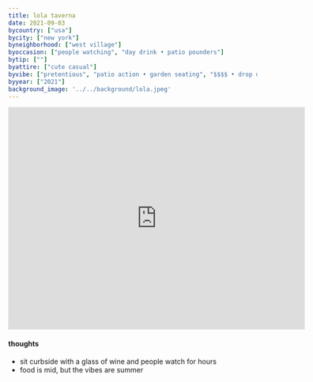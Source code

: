 ```yaml
---
title: lola taverna
date: 2021-09-03
bycountry: ["usa"]
bycity: ["new york"]
byneighborhood: ["west village"]
byoccasion: ["people watching", "day drink • patio pounders"]
bytip: [""]
byattire: ["cute casual"]
byvibe: ["pretentious", "patio action • garden seating", "$$$$ • drop dimes"]
byyear: ["2021"]
background_image: '../../background/lola.jpeg'
---
```


<iframe src="https://www.google.com/maps/embed?pb=!1m18!1m12!1m3!1d3023.5896371273016!2d-74.00577412334519!3d40.72704937139138!2m3!1f0!2f0!3f0!3m2!1i1024!2i768!4f13.1!3m3!1m2!1s0x89c25936de86c51d%3A0x4e99fb5303b456aa!2sLola%20Taverna!5e0!3m2!1sen!2sus!4v1705597461432!5m2!1sen!2sus" width="600" height="450" style="border:0;" allowfullscreen="" loading="lazy" referrerpolicy="no-referrer-when-downgrade"></iframe>

#### thoughts
* sit curbside with a glass of wine and people watch for hours
* food is mid, but the vibes are summer
